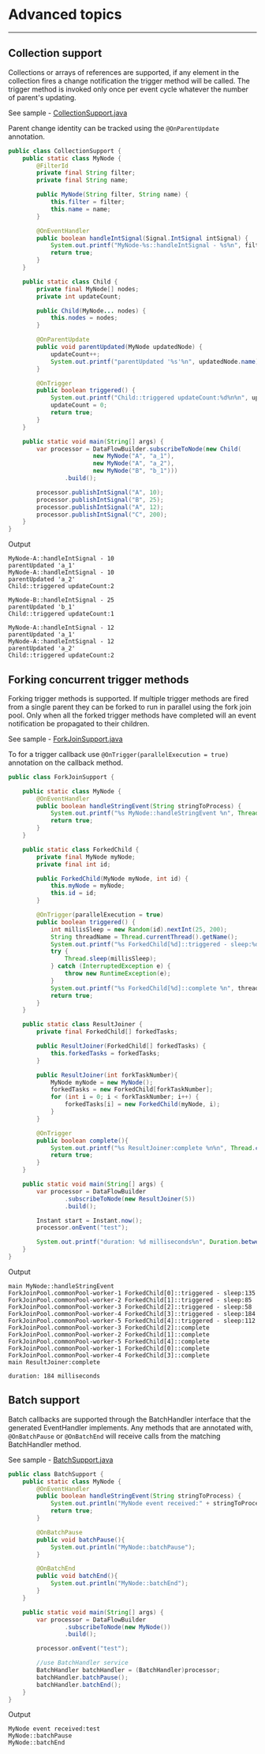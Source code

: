# Advanced topics
---

## Collection support

Collections or arrays of references are supported, if any element in the collection fires a change notification the 
trigger method will be called. The trigger method is invoked only once per event cycle whatever the number of 
parent's updating. 

See sample - [CollectionSupport.java]({{fluxtion_example_src}}/reference/src/main/java/com/telamin/fluxtion/example/reference/bindnode/advanced/CollectionSupport.java)

Parent change identity can be tracked using the `@OnParentUpdate` annotation.

```java
public class CollectionSupport {
    public static class MyNode {
        @FilterId
        private final String filter;
        private final String name;

        public MyNode(String filter, String name) {
            this.filter = filter;
            this.name = name;
        }

        @OnEventHandler
        public boolean handleIntSignal(Signal.IntSignal intSignal) {
            System.out.printf("MyNode-%s::handleIntSignal - %s%n", filter, intSignal.getValue());
            return true;
        }
    }

    public static class Child {
        private final MyNode[] nodes;
        private int updateCount;

        public Child(MyNode... nodes) {
            this.nodes = nodes;
        }

        @OnParentUpdate
        public void parentUpdated(MyNode updatedNode) {
            updateCount++;
            System.out.printf("parentUpdated '%s'%n", updatedNode.name);
        }

        @OnTrigger
        public boolean triggered() {
            System.out.printf("Child::triggered updateCount:%d%n%n", updateCount);
            updateCount = 0;
            return true;
        }
    }

    public static void main(String[] args) {
        var processor = DataFlowBuilder.subscribeToNode(new Child(
                        new MyNode("A", "a_1"),
                        new MyNode("A", "a_2"),
                        new MyNode("B", "b_1")))
                .build();

        processor.publishIntSignal("A", 10);
        processor.publishIntSignal("B", 25);
        processor.publishIntSignal("A", 12);
        processor.publishIntSignal("C", 200);
    }
}
```

Output
```console
MyNode-A::handleIntSignal - 10
parentUpdated 'a_1'
MyNode-A::handleIntSignal - 10
parentUpdated 'a_2'
Child::triggered updateCount:2

MyNode-B::handleIntSignal - 25
parentUpdated 'b_1'
Child::triggered updateCount:1

MyNode-A::handleIntSignal - 12
parentUpdated 'a_1'
MyNode-A::handleIntSignal - 12
parentUpdated 'a_2'
Child::triggered updateCount:2
```

## Forking concurrent trigger methods
Forking trigger methods is supported. If multiple trigger methods are fired from a single parent they can be forked to 
run in parallel using the fork join pool. Only when all the forked trigger methods have completed will an event notification
be propagated to their children. 

See sample - [ForkJoinSupport.java]({{fluxtion_example_src}}/reference/src/main/java/com/telamin/fluxtion/example/reference/bindnode/advanced/ForkJoinSupport.java)

To for a trigger callback use `@OnTrigger(parallelExecution = true)` annotation on the callback method.

```java
public class ForkJoinSupport {

    public static class MyNode {
        @OnEventHandler
        public boolean handleStringEvent(String stringToProcess) {
            System.out.printf("%s MyNode::handleStringEvent %n", Thread.currentThread().getName());
            return true;
        }
    }

    public static class ForkedChild {
        private final MyNode myNode;
        private final int id;

        public ForkedChild(MyNode myNode, int id) {
            this.myNode = myNode;
            this.id = id;
        }

        @OnTrigger(parallelExecution = true)
        public boolean triggered() {
            int millisSleep = new Random(id).nextInt(25, 200);
            String threadName = Thread.currentThread().getName();
            System.out.printf("%s ForkedChild[%d]::triggered - sleep:%d %n", threadName, id, millisSleep);
            try {
                Thread.sleep(millisSleep);
            } catch (InterruptedException e) {
                throw new RuntimeException(e);
            }
            System.out.printf("%s ForkedChild[%d]::complete %n", threadName, id);
            return true;
        }
    }

    public static class ResultJoiner {
        private final ForkedChild[] forkedTasks;

        public ResultJoiner(ForkedChild[] forkedTasks) {
            this.forkedTasks = forkedTasks;
        }

        public ResultJoiner(int forkTaskNumber){
            MyNode myNode = new MyNode();
            forkedTasks = new ForkedChild[forkTaskNumber];
            for (int i = 0; i < forkTaskNumber; i++) {
                forkedTasks[i] = new ForkedChild(myNode, i);
            }
        }

        @OnTrigger
        public boolean complete(){
            System.out.printf("%s ResultJoiner:complete %n%n", Thread.currentThread().getName());
            return true;
        }
    }

    public static void main(String[] args) {
        var processor = DataFlowBuilder
                .subscribeToNode(new ResultJoiner(5))
                .build();

        Instant start = Instant.now();
        processor.onEvent("test");

        System.out.printf("duration: %d milliseconds%n", Duration.between(start, Instant.now()).toMillis());
    }
}
```

Output
```console
main MyNode::handleStringEvent
ForkJoinPool.commonPool-worker-1 ForkedChild[0]::triggered - sleep:135
ForkJoinPool.commonPool-worker-2 ForkedChild[1]::triggered - sleep:85
ForkJoinPool.commonPool-worker-3 ForkedChild[2]::triggered - sleep:58
ForkJoinPool.commonPool-worker-4 ForkedChild[3]::triggered - sleep:184
ForkJoinPool.commonPool-worker-5 ForkedChild[4]::triggered - sleep:112
ForkJoinPool.commonPool-worker-3 ForkedChild[2]::complete
ForkJoinPool.commonPool-worker-2 ForkedChild[1]::complete
ForkJoinPool.commonPool-worker-5 ForkedChild[4]::complete
ForkJoinPool.commonPool-worker-1 ForkedChild[0]::complete
ForkJoinPool.commonPool-worker-4 ForkedChild[3]::complete
main ResultJoiner:complete

duration: 184 milliseconds
```

## Batch support
Batch callbacks are supported through the BatchHandler interface that the generated EventHandler implements. Any methods 
that are annotated with, `@OnBatchPause` or `@OnBatchEnd` will receive calls from the matching BatchHandler method. 

See sample - [BatchSupport.java]({{fluxtion_example_src}}/reference/src/main/java/com/telamin/fluxtion/example/reference/bindnode/advanced/BatchSupport.java)

```java
public class BatchSupport {
    public static class MyNode {
        @OnEventHandler
        public boolean handleStringEvent(String stringToProcess) {
            System.out.println("MyNode event received:" + stringToProcess);
            return true;
        }

        @OnBatchPause
        public void batchPause(){
            System.out.println("MyNode::batchPause");
        }

        @OnBatchEnd
        public void batchEnd(){
            System.out.println("MyNode::batchEnd");
        }
    }

    public static void main(String[] args) {
        var processor = DataFlowBuilder
                .subscribeToNode(new MyNode())
                .build();

        processor.onEvent("test");

        //use BatchHandler service
        BatchHandler batchHandler = (BatchHandler)processor;
        batchHandler.batchPause();
        batchHandler.batchEnd();
    }
}
```

Output
```console
MyNode event received:test
MyNode::batchPause
MyNode::batchEnd
```

